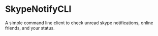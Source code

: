 SkypeNotifyCLI
=================
A simple command line client to check unread skype notifications, online friends, and your status.
